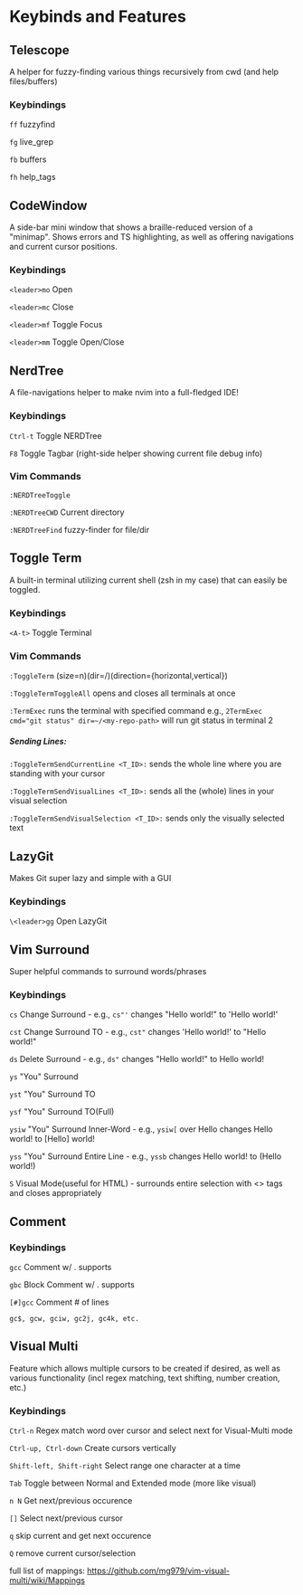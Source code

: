 # Keybinds and Features


## Telescope
A helper for fuzzy-finding various things recursively 
from cwd (and help files/buffers)
### Keybindings

`ff` fuzzyfind

`fg` live_grep

`fb` buffers

`fh` help_tags


## CodeWindow
A side-bar mini window that shows a braille-reduced version
of a "minimap". Shows errors and TS highlighting, as well
as offering navigations and current cursor positions.

### Keybindings
`<leader>mo` Open
  
`<leader>mc` Close
  
`<leader>mf` Toggle Focus
  
`<leader>mm` Toggle Open/Close


## NerdTree
A file-navigations helper to make nvim into a full-fledged IDE!

### Keybindings
`Ctrl-t` Toggle NERDTree
  
`F8` Toggle Tagbar (right-side helper showing current file debug info)

### Vim Commands
`:NERDTreeToggle`
  
`:NERDTreeCWD` Current directory
  
`:NERDTreeFind` fuzzy-finder for file/dir


## Toggle Term
A built-in terminal utilizing current shell (zsh in my case)
that can easily be toggled. 

### Keybindings
`<A-t>` Toggle Terminal

### Vim Commands
`:ToggleTerm` (size=n)(dir=/)(direction={horizontal,vertical})
  
`:ToggleTermToggleAll` opens and closes all terminals at once
  
`:TermExec` runs the terminal with specified command e.g., `2TermExec cmd="git status" dir=~/<my-repo-path>` will run git status in terminal 2
  
##### Sending Lines:
`:ToggleTermSendCurrentLine <T_ID>:` sends the whole line where you are standing with your cursor

`:ToggleTermSendVisualLines <T_ID>:` sends all the (whole) lines in your visual selection
    
`:ToggleTermSendVisualSelection <T_ID>:` sends only the visually selected text

## LazyGit
Makes Git super lazy and simple with a GUI

### Keybindings
`\<leader>gg` Open LazyGit

## Vim Surround
Super helpful commands to surround words/phrases

### Keybindings
`cs` Change Surround - e.g., `cs"'` changes "Hello world!" to 'Hello world!'

`cst` Change Surround TO - e.g., `cst"` changes 'Hello world!' to "Hello world!"

`ds` Delete Surround - e.g., `ds"` changes "Hello world!" to Hello world!

`ys` "You" Surround
  
`yst` "You" Surround TO
  
`ysf` "You" Surround TO(Full)
  
`ysiw` "You" Surround Inner-Word - e.g., `ysiw[` over Hello changes Hello world! to [Hello] world!

`yss` "You" Surround Entire Line - e.g., `yssb`  changes Hello world! to (Hello world!)

`S` Visual Mode(useful for HTML) - surrounds entire selection with <> tags and closes appropriately

  
## Comment

### Keybindings
`gcc` Comment w/ . supports
  
`gbc` Block Comment w/ . supports
  
`[#]gcc` Comment # of lines
  
`gc$, gcw, gciw, gc2j, gc4k, etc.`



## Visual Multi
  
Feature which allows multiple cursors to be created if desired,
as well as various functionality (incl regex matching, text shifting,
number creation, etc.)

### Keybindings

`Ctrl-n` Regex match word over cursor and select next for Visual-Multi mode
  
`Ctrl-up, Ctrl-down` Create cursors vertically
  
`Shift-left, Shift-right` Select range one character at a time
  
`Tab` Toggle between Normal and Extended mode (more like visual)
  
`n N` Get next/previous occurence
  
`[]` Select next/previous cursor
  
`q` skip current and get next occurence
  
`Q` remove current cursor/selection

full list of mappings: https://github.com/mg979/vim-visual-multi/wiki/Mappings

